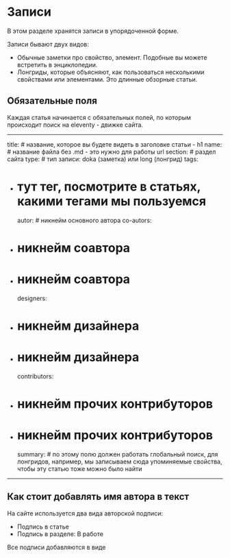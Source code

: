 # Записи

В этом разделе хранятся записи в упорядоченной форме.

Записи бывают двух видов:

- Обычные заметки про свойство, элемент. Подобные вы можете встретить в энциклопедии.
- Лонгриды, которые объясняют, как пользоваться несколькими свойствами или элементами. Это длинные обзорные статьи.

## Обязательные поля

Каждая статья начинается с обязательных полей, по которым происходит поиск на eleventy - движке сайта.

---

title: # название, которое вы будете видеть в заголовке статьи - h1 name: # название файла без .md - это нужно для работы url section: # раздел сайта type: # тип записи: doka (заметка) или long (лонгрид) tags:

- # тут тег, посмотрите в статьях, какими тегами мы пользуемся
  autor: # никнейм основного автора co-autors:
- # никнейм соавтора
- # никнейм соавтора
  designers:
- # никнейм дизайнера
- # никнейм дизайнера
  contributors:
- # никнейм прочих контрибуторов
- # никнейм прочих контрибуторов
  summary: # по этому полю должен работать глобальный поиск, для лонгридов, например, мы записываем сюда упоминяемые свойства, чтобы эту статью тоже можно было найти

---

## Как стоит добавлять имя автора в текст

На сайте используется два вида авторской подписи:

- Подпись в статье
- Подпись в разделе: В работе

Все подписи добавляются в виде
